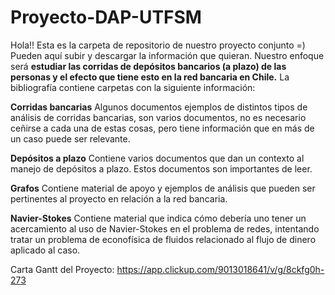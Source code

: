 # Proyecto-DAP-UTFSM

Hola!! Esta es la carpeta de repositorio de nuestro proyecto conjunto =) Pueden aquí subir y descargar la información que quieran. Nuestro enfoque será **estudiar las corridas de depósitos bancarios (a plazo) de las personas y el efecto que tiene esto en la red bancaria en Chile.**
La bibliografía contiene carpetas con la siguiente información:

**Corridas bancarias** Algunos documentos ejemplos de distintos tipos de análisis de corridas bancarias, son varios documentos, no es necesario ceñirse a cada una de estas cosas, pero tiene información que en más de un caso puede ser relevante.

**Depósitos a plazo** Contiene varios documentos que dan un contexto al manejo de depósitos a plazo. Estos documentos son importantes de leer.

**Grafos** Contiene material de apoyo y ejemplos de análisis que pueden ser pertinentes al proyecto en relación a la red bancaria.

**Navier-Stokes** Contiene material que indica cómo debería uno tener un acercamiento al uso de Navier-Stokes en el problema de redes, intentando tratar un problema de econofísica de fluidos relacionado al flujo de dinero aplicado al caso.

Carta Gantt del Proyecto:
https://app.clickup.com/9013018641/v/g/8ckfg0h-273
